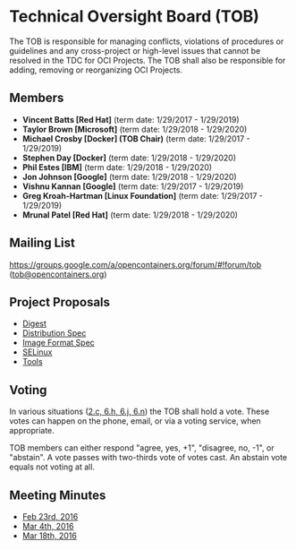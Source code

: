# Technical Oversight Board (TOB)

The TOB is responsible for managing conflicts, violations of procedures or guidelines and any cross-project or high-level issues that cannot be resolved in the TDC for OCI Projects. The TOB shall also be responsible for adding, removing or reorganizing OCI Projects. 

## Members

* **Vincent Batts [Red Hat]** (term date: 1/29/2017 - 1/29/2019)
* **Taylor Brown [Microsoft]** (term date: 1/29/2018 - 1/29/2020)
* **Michael Crosby [Docker] (TOB Chair)** (term date: 1/29/2017 - 1/29/2019)
* **Stephen Day [Docker]** (term date: 1/29/2018 - 1/29/2020)
* **Phil Estes [IBM]** (term date: 1/29/2018 - 1/29/2020)
* **Jon Johnson [Google]** (term date: 1/29/2018 - 1/29/2020)
* **Vishnu Kannan [Google]** (term date: 1/29/2017 - 1/29/2019)
* **Greg Kroah-Hartman [Linux Foundation]** (term date: 1/29/2017 - 1/29/2019)
* **Mrunal Patel [Red Hat]** (term date: 1/29/2018 - 1/29/2020)

## Mailing List

https://groups.google.com/a/opencontainers.org/forum/#!forum/tob (tob@opencontainers.org)

## Project Proposals

* [Digest](https://github.com/opencontainers/tob/blob/master/proposals/digest.md)
* [Distribution Spec](https://github.com/opencontainers/tob/blob/master/proposals/distribution.md)
* [Image Format Spec](https://github.com/opencontainers/tob/tree/master/proposals/image-format)
* [SELinux](https://github.com/opencontainers/tob/blob/master/proposals/selinux.md)
* [Tools](https://github.com/opencontainers/tob/blob/master/proposals/tools.md)

## Voting

In various situations ([2.c, 6.h, 6.j, 6.n](https://www.opencontainers.org/about/governance)) the TOB shall hold a vote. These votes can happen on the phone, email, or via a voting service, when appropriate.

TOB members can either respond "agree, yes, +1", "disagree, no, -1", or "abstain". A vote passes with two-thirds vote of votes cast. An abstain vote equals not voting at all.

## Meeting Minutes

* [Feb 23rd, 2016](https://docs.google.com/presentation/d/1thxH4PVmHZO3kWrrLL6H1jAhL4r31Zy8xn8wg1LCmjY/edit#slide=id.p3)
* [Mar 4th, 2016](https://docs.google.com/presentation/d/1sHnTyM5S9IGt4jmdlI2D6dzl_8EBSIaRD0oNvmu7ILQ/edit?ts=56d86a8b#slide=id.p3)
* [Mar 18th, 2016](https://docs.google.com/presentation/d/1tANha5hGnOiMh7DAfVhJ5fNwFLXd0iAqrYLGmPZu94I/edit#slide=id.g11f2d5d0f8_4_4)
